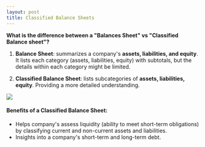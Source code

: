 ```yaml
---
layout: post
title: Classified Balance Sheets
---
```



**What is the difference between a "Balances Sheet" vs "Classified Balance sheet"?**  

1. **Balance Sheet**: summarizes a company's **assets, liabilities, and equity**. It lists each category (assets, liabilities, equity) with subtotals, but the details within each category might be limited.

2. **Classified Balance Sheet**: lists subcategories of **assets, liabilities, equity**. Providing a more detailed understanding.

![](/bookkeeping/assets/misc/classified.bs.png)

#### Benefits of a Classified Balance Sheet:

- Helps company's assess liquidity (ability to meet short-term obligations) by classifying current and non-current assets and liabilities.  
- Insights into a company's short-term and long-term debt.  
